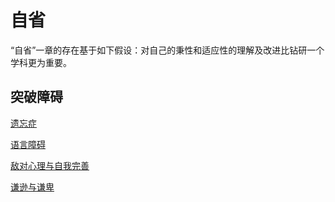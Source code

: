 自省
=====

“自省”一章的存在基于如下假设：对自己的秉性和适应性的理解及改进比钻研一个学科更为重要。

## 突破障碍

[遗忘症](遗忘症.md)

[语言障碍](语言障碍.md)

[敌对心理与自我完善](敌对心理与自我完善.md)

[谦逊与谦卑](谦逊与谦卑.md)
